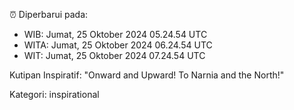 ⏰ Diperbarui pada:
- WIB: Jumat, 25 Oktober 2024 05.24.54 UTC
- WITA: Jumat, 25 Oktober 2024 06.24.54 UTC
- WIT: Jumat, 25 Oktober 2024 07.24.54 UTC

Kutipan Inspiratif:
"Onward and Upward!  To Narnia and the North!"


Kategori: inspirational

